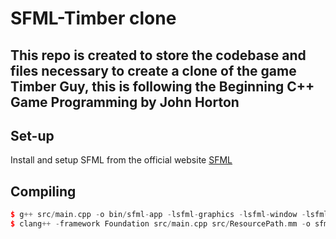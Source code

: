 # SFML-Timber clone
This repo is created to store the codebase and files necessary to create a clone of the game Timber Guy, this is following the Beginning C++ Game Programming by John Horton
---

## Set-up
Install and setup SFML from the official website [SFML](https://www.sfml-dev.org/index.php)

## Compiling
```cpp
$ g++ src/main.cpp -o bin/sfml-app -lsfml-graphics -lsfml-window -lsfml-system
$ clang++ -framework Foundation src/main.cpp src/ResourcePath.mm -o sfml-app -lsfml-graphics -lsfml-window -lsfml-system -lstdc++ && ./bin/sfml-app 
```